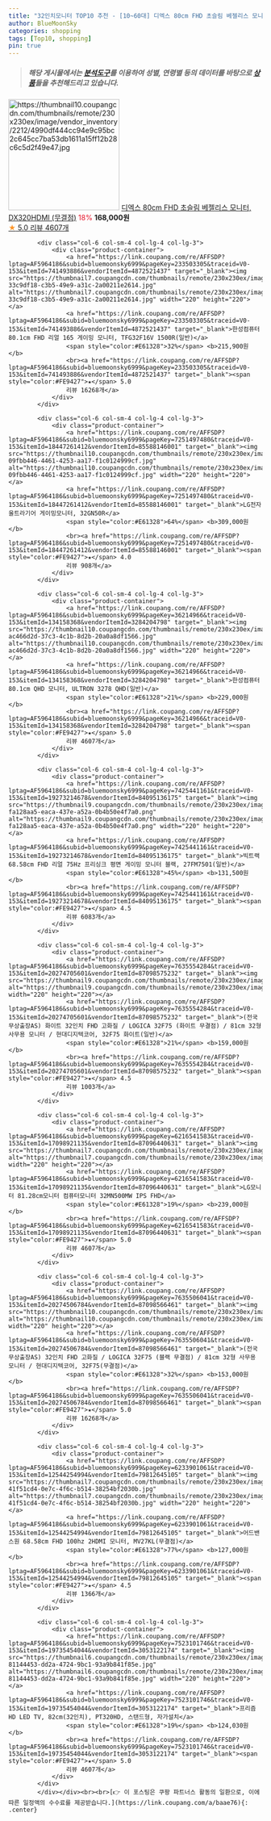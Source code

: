 ```yaml
---
title: "32인치모니터 TOP10 추천 - [10~60대] 디엑스 80cm FHD 초슬림 베젤리스 모니터, DX320HDMI (무결점)"
author: BlueMoonSky
categories: shopping
tags: [Top10, shopping]
pin: true
---
```


> ##### 해당 게시물에서는 [**분석도구**](https://itemscout.io/)를 이용하여 **성별**, **연령별** 등의 데이터를 바탕으로 [**상품**](https://link.coupang.com/a/baae76)들을 추천해드리고 있습니다.
<div class="container"><div class="row">
            <div class="col-6 col-sm-4 col-lg-4 col-lg-3">
                <div class="product-container">
                    <a href="https://link.coupang.com/re/AFFSDP?lptag=AF5964186&subid=bluemoonsky6999&pageKey=7196460968&traceid=V0-153&itemId=18180486966&vendorItemId=80032742180" target="_blank"><img src="https://thumbnail10.coupangcdn.com/thumbnails/remote/230x230ex/image/vendor_inventory/2212/4990df444cc94e9c95bc2c645cc7ba53db1611a15ff12b28c6c5d2f49e47.jpg" alt="https://thumbnail10.coupangcdn.com/thumbnails/remote/230x230ex/image/vendor_inventory/2212/4990df444cc94e9c95bc2c645cc7ba53db1611a15ff12b28c6c5d2f49e47.jpg" width="220" height="220"></a>
                    <a href="https://link.coupang.com/re/AFFSDP?lptag=AF5964186&subid=bluemoonsky6999&pageKey=7196460968&traceid=V0-153&itemId=18180486966&vendorItemId=80032742180" target="_blank">디엑스 80cm FHD 초슬림 베젤리스 모니터, DX320HDMI (무결점)</a>
                    <span style="color:#E61328">18%</span> <b>168,000원</b>
                    <br><a href="https://link.coupang.com/re/AFFSDP?lptag=AF5964186&subid=bluemoonsky6999&pageKey=7196460968&traceid=V0-153&itemId=18180486966&vendorItemId=80032742180" target="_blank"><span style="color:#FE9427">★</span> 5.0
                    리뷰 4607개</a>
                </div>
            </div>
            
            <div class="col-6 col-sm-4 col-lg-4 col-lg-3">
                <div class="product-container">
                    <a href="https://link.coupang.com/re/AFFSDP?lptag=AF5964186&subid=bluemoonsky6999&pageKey=233503305&traceid=V0-153&itemId=741493886&vendorItemId=4872521437" target="_blank"><img src="https://thumbnail7.coupangcdn.com/thumbnails/remote/230x230ex/image/retail/images/2617134164272322-33c9df18-c3b5-49e9-a31c-2a00211e2614.jpg" alt="https://thumbnail7.coupangcdn.com/thumbnails/remote/230x230ex/image/retail/images/2617134164272322-33c9df18-c3b5-49e9-a31c-2a00211e2614.jpg" width="220" height="220"></a>
                    <a href="https://link.coupang.com/re/AFFSDP?lptag=AF5964186&subid=bluemoonsky6999&pageKey=233503305&traceid=V0-153&itemId=741493886&vendorItemId=4872521437" target="_blank">한성컴퓨터 80.1cm FHD 리얼 165 게이밍 모니터, TFG32F16V 1500R(일반)</a>
                    <span style="color:#E61328">32%</span> <b>215,900원</b>
                    <br><a href="https://link.coupang.com/re/AFFSDP?lptag=AF5964186&subid=bluemoonsky6999&pageKey=233503305&traceid=V0-153&itemId=741493886&vendorItemId=4872521437" target="_blank"><span style="color:#FE9427">★</span> 5.0
                    리뷰 16268개</a>
                </div>
            </div>
            
            <div class="col-6 col-sm-4 col-lg-4 col-lg-3">
                <div class="product-container">
                    <a href="https://link.coupang.com/re/AFFSDP?lptag=AF5964186&subid=bluemoonsky6999&pageKey=7251497480&traceid=V0-153&itemId=18447261412&vendorItemId=85588146001" target="_blank"><img src="https://thumbnail10.coupangcdn.com/thumbnails/remote/230x230ex/image/retail/images/4013225071492497-09fbb446-4461-4253-aa17-f1c0124999cf.jpg" alt="https://thumbnail10.coupangcdn.com/thumbnails/remote/230x230ex/image/retail/images/4013225071492497-09fbb446-4461-4253-aa17-f1c0124999cf.jpg" width="220" height="220"></a>
                    <a href="https://link.coupang.com/re/AFFSDP?lptag=AF5964186&subid=bluemoonsky6999&pageKey=7251497480&traceid=V0-153&itemId=18447261412&vendorItemId=85588146001" target="_blank">LG전자 울트라기어 게이밍모니터, 32GN50R</a>
                    <span style="color:#E61328">64%</span> <b>309,000원</b>
                    <br><a href="https://link.coupang.com/re/AFFSDP?lptag=AF5964186&subid=bluemoonsky6999&pageKey=7251497480&traceid=V0-153&itemId=18447261412&vendorItemId=85588146001" target="_blank"><span style="color:#FE9427">★</span> 4.0
                    리뷰 908개</a>
                </div>
            </div>
            
            <div class="col-6 col-sm-4 col-lg-4 col-lg-3">
                <div class="product-container">
                    <a href="https://link.coupang.com/re/AFFSDP?lptag=AF5964186&subid=bluemoonsky6999&pageKey=36214966&traceid=V0-153&itemId=134158368&vendorItemId=3284204798" target="_blank"><img src="https://thumbnail10.coupangcdn.com/thumbnails/remote/230x230ex/image/retail/images/3319330741348490-ac466d2d-37c3-4c1b-8d2b-20a0a8df1566.jpg" alt="https://thumbnail10.coupangcdn.com/thumbnails/remote/230x230ex/image/retail/images/3319330741348490-ac466d2d-37c3-4c1b-8d2b-20a0a8df1566.jpg" width="220" height="220"></a>
                    <a href="https://link.coupang.com/re/AFFSDP?lptag=AF5964186&subid=bluemoonsky6999&pageKey=36214966&traceid=V0-153&itemId=134158368&vendorItemId=3284204798" target="_blank">한성컴퓨터 80.1cm QHD 모니터, ULTRON 3278 QHD(일반)</a>
                    <span style="color:#E61328">21%</span> <b>229,000원</b>
                    <br><a href="https://link.coupang.com/re/AFFSDP?lptag=AF5964186&subid=bluemoonsky6999&pageKey=36214966&traceid=V0-153&itemId=134158368&vendorItemId=3284204798" target="_blank"><span style="color:#FE9427">★</span> 5.0
                    리뷰 4607개</a>
                </div>
            </div>
            
            <div class="col-6 col-sm-4 col-lg-4 col-lg-3">
                <div class="product-container">
                    <a href="https://link.coupang.com/re/AFFSDP?lptag=AF5964186&subid=bluemoonsky6999&pageKey=7425441161&traceid=V0-153&itemId=19273214678&vendorItemId=84095136175" target="_blank"><img src="https://thumbnail9.coupangcdn.com/thumbnails/remote/230x230ex/image/retail/images/7832984928112097-fa128aa5-eaca-437e-a52a-0b4b50e4f7a0.png" alt="https://thumbnail9.coupangcdn.com/thumbnails/remote/230x230ex/image/retail/images/7832984928112097-fa128aa5-eaca-437e-a52a-0b4b50e4f7a0.png" width="220" height="220"></a>
                    <a href="https://link.coupang.com/re/AFFSDP?lptag=AF5964186&subid=bluemoonsky6999&pageKey=7425441161&traceid=V0-153&itemId=19273214678&vendorItemId=84095136175" target="_blank">빅트랙 68.58cm FHD 리얼 75Hz 프리싱크 평면 게이밍 모니터 블랙, 27FM7501(일반)</a>
                    <span style="color:#E61328">45%</span> <b>131,500원</b>
                    <br><a href="https://link.coupang.com/re/AFFSDP?lptag=AF5964186&subid=bluemoonsky6999&pageKey=7425441161&traceid=V0-153&itemId=19273214678&vendorItemId=84095136175" target="_blank"><span style="color:#FE9427">★</span> 4.5
                    리뷰 6083개</a>
                </div>
            </div>
            
            <div class="col-6 col-sm-4 col-lg-4 col-lg-3">
                <div class="product-container">
                    <a href="https://link.coupang.com/re/AFFSDP?lptag=AF5964186&subid=bluemoonsky6999&pageKey=7635554284&traceid=V0-153&itemId=20274705601&vendorItemId=87098575232" target="_blank"><img src="https://thumbnail9.coupangcdn.com/thumbnails/remote/230x230ex/image/vendor_inventory/b541/f401fb7de45f4e2b5dbfa16a3f8451615f55126fa8fdc7d9e97804dc65d2.jpg" alt="https://thumbnail9.coupangcdn.com/thumbnails/remote/230x230ex/image/vendor_inventory/b541/f401fb7de45f4e2b5dbfa16a3f8451615f55126fa8fdc7d9e97804dc65d2.jpg" width="220" height="220"></a>
                    <a href="https://link.coupang.com/re/AFFSDP?lptag=AF5964186&subid=bluemoonsky6999&pageKey=7635554284&traceid=V0-153&itemId=20274705601&vendorItemId=87098575232" target="_blank">(전국무상출장AS) 화이트 32인치 FHD 고화질 / LOGICA 32F75 (화이트 무결점) / 81cm 32형 사무용 모니터 / 현대디지텍코어, 32F75 화이트(일반)</a>
                    <span style="color:#E61328">21%</span> <b>159,000원</b>
                    <br><a href="https://link.coupang.com/re/AFFSDP?lptag=AF5964186&subid=bluemoonsky6999&pageKey=7635554284&traceid=V0-153&itemId=20274705601&vendorItemId=87098575232" target="_blank"><span style="color:#FE9427">★</span> 4.5
                    리뷰 1003개</a>
                </div>
            </div>
            
            <div class="col-6 col-sm-4 col-lg-4 col-lg-3">
                <div class="product-container">
                    <a href="https://link.coupang.com/re/AFFSDP?lptag=AF5964186&subid=bluemoonsky6999&pageKey=6216541583&traceid=V0-153&itemId=17098921135&vendorItemId=87096440631" target="_blank"><img src="https://thumbnail7.coupangcdn.com/thumbnails/remote/230x230ex/image/vendor_inventory/1088/0060f328dac0aa33ca579a8cde7fde6eab741bd505659554bbae8d7f1574.jpg" alt="https://thumbnail7.coupangcdn.com/thumbnails/remote/230x230ex/image/vendor_inventory/1088/0060f328dac0aa33ca579a8cde7fde6eab741bd505659554bbae8d7f1574.jpg" width="220" height="220"></a>
                    <a href="https://link.coupang.com/re/AFFSDP?lptag=AF5964186&subid=bluemoonsky6999&pageKey=6216541583&traceid=V0-153&itemId=17098921135&vendorItemId=87096440631" target="_blank">LG모니터 81.28cm모니터 컴퓨터모니터 32MN500MW IPS FHD</a>
                    <span style="color:#E61328">19%</span> <b>239,000원</b>
                    <br><a href="https://link.coupang.com/re/AFFSDP?lptag=AF5964186&subid=bluemoonsky6999&pageKey=6216541583&traceid=V0-153&itemId=17098921135&vendorItemId=87096440631" target="_blank"><span style="color:#FE9427">★</span> 5.0
                    리뷰 4607개</a>
                </div>
            </div>
            
            <div class="col-6 col-sm-4 col-lg-4 col-lg-3">
                <div class="product-container">
                    <a href="https://link.coupang.com/re/AFFSDP?lptag=AF5964186&subid=bluemoonsky6999&pageKey=7635506041&traceid=V0-153&itemId=20274506784&vendorItemId=87098566461" target="_blank"><img src="https://thumbnail10.coupangcdn.com/thumbnails/remote/230x230ex/image/vendor_inventory/a748/43b661cc8543b838bdbda3729e2102784380d26497daee1cc28d1244d9aa.jpg" alt="https://thumbnail10.coupangcdn.com/thumbnails/remote/230x230ex/image/vendor_inventory/a748/43b661cc8543b838bdbda3729e2102784380d26497daee1cc28d1244d9aa.jpg" width="220" height="220"></a>
                    <a href="https://link.coupang.com/re/AFFSDP?lptag=AF5964186&subid=bluemoonsky6999&pageKey=7635506041&traceid=V0-153&itemId=20274506784&vendorItemId=87098566461" target="_blank">(전국무상출장AS) 32인치 FHD 고화질 / LOGICA 32F75 (블랙 무결점) / 81cm 32형 사무용 모니터 / 현대디지텍코어, 32F75(무결점)</a>
                    <span style="color:#E61328">32%</span> <b>153,000원</b>
                    <br><a href="https://link.coupang.com/re/AFFSDP?lptag=AF5964186&subid=bluemoonsky6999&pageKey=7635506041&traceid=V0-153&itemId=20274506784&vendorItemId=87098566461" target="_blank"><span style="color:#FE9427">★</span> 5.0
                    리뷰 16268개</a>
                </div>
            </div>
            
            <div class="col-6 col-sm-4 col-lg-4 col-lg-3">
                <div class="product-container">
                    <a href="https://link.coupang.com/re/AFFSDP?lptag=AF5964186&subid=bluemoonsky6999&pageKey=6233901061&traceid=V0-153&itemId=12544254994&vendorItemId=79812645105" target="_blank"><img src="https://thumbnail7.coupangcdn.com/thumbnails/remote/230x230ex/image/retail/images/6858727121247942-41f51cd4-0e7c-4f6c-b514-38254bf2030b.jpg" alt="https://thumbnail7.coupangcdn.com/thumbnails/remote/230x230ex/image/retail/images/6858727121247942-41f51cd4-0e7c-4f6c-b514-38254bf2030b.jpg" width="220" height="220"></a>
                    <a href="https://link.coupang.com/re/AFFSDP?lptag=AF5964186&subid=bluemoonsky6999&pageKey=6233901061&traceid=V0-153&itemId=12544254994&vendorItemId=79812645105" target="_blank">어드밴스원 68.58cm FHD 100hz 2HDMI 모니터, MV27KL(무결점)</a>
                    <span style="color:#E61328">77%</span> <b>127,000원</b>
                    <br><a href="https://link.coupang.com/re/AFFSDP?lptag=AF5964186&subid=bluemoonsky6999&pageKey=6233901061&traceid=V0-153&itemId=12544254994&vendorItemId=79812645105" target="_blank"><span style="color:#FE9427">★</span> 4.5
                    리뷰 1366개</a>
                </div>
            </div>
            
            <div class="col-6 col-sm-4 col-lg-4 col-lg-3">
                <div class="product-container">
                    <a href="https://link.coupang.com/re/AFFSDP?lptag=AF5964186&subid=bluemoonsky6999&pageKey=7523101746&traceid=V0-153&itemId=19735454044&vendorItemId=3053122174" target="_blank"><img src="https://thumbnail6.coupangcdn.com/thumbnails/remote/230x230ex/image/retail/images/5296877259013933-81144453-dd2a-4724-9bc1-93a9b841f85e.jpg" alt="https://thumbnail6.coupangcdn.com/thumbnails/remote/230x230ex/image/retail/images/5296877259013933-81144453-dd2a-4724-9bc1-93a9b841f85e.jpg" width="220" height="220"></a>
                    <a href="https://link.coupang.com/re/AFFSDP?lptag=AF5964186&subid=bluemoonsky6999&pageKey=7523101746&traceid=V0-153&itemId=19735454044&vendorItemId=3053122174" target="_blank">프리즘 HD LED TV, 82cm(32인치), PT320HD, 스탠드형, 자가설치</a>
                    <span style="color:#E61328">19%</span> <b>124,030원</b>
                    <br><a href="https://link.coupang.com/re/AFFSDP?lptag=AF5964186&subid=bluemoonsky6999&pageKey=7523101746&traceid=V0-153&itemId=19735454044&vendorItemId=3053122174" target="_blank"><span style="color:#FE9427">★</span> 5.0
                    리뷰 4607개</a>
                </div>
            </div>
            </div></div><br><br>[👉 이 포스팅은 쿠팡 파트너스 활동의 일환으로, 이에 따른 일정액의 수수료를 제공받습니다.](https://link.coupang.com/a/baae76){: .center}